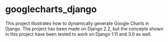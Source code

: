 # googlecharts_django
This project illustrates how to dynamically generate Google Charts in Django.
The project has been made on Django 2.2, but the concepts shown in this project have been tested to work on Django 1.11 and 3.0 as well.
